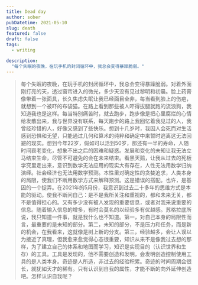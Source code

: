 ```yaml
---
title: Dead day
author: sober
pubDatetime: 2021-05-10
slug: death
featured: false
draft: false
tags:
  - writing

description:
  "每个失眠的夜晚，在玩手机的封闭循环中，我总会变得暴躁脆弱。"
---
```


>每个失眠的夜晚，在玩手机的封闭循环中，我总会变得暴躁脆弱。对着外面刚打亮的天，透过窗帘进入的微光，多少天没有见过黎明和初晨。脸上药膏像带着一张面具，长久焦虑失眠让我已经面目全非，每当看到脸上的伤疤，就想到一个被吓的布袋猫。在路上看到那些被人吓得拔腿就跑的流浪狗，我知道我也是这样。每当特别痛苦时，就去跑步，跑步像是把心里腐烂的心情给发散出来，我与世界没有联系，每天跑步的路上我回忆着我见过的人，我曾经珍惜的人，好像又感到了些快乐。想到十几岁时，我因人会死而对生活感到恐惧和无望，只能通过几何和算术的纯粹和确定中来暂时逃离这无法回避的现实。想到今年22岁，假如可以活到50岁，那还有一半的寿命，人随时间衰老变化，想象不出之后的困难和疑惑。发展和变化的未知让我无法立马结束生命，尽管不可避免的会在未来结束。看黑天鹅，让我从过去的死板学究里走出来，意识到数学无法应用的现实大有存在，人性无法用数学归纳演绎。社会经济也无法用数学预测。本性里对确定性的贪婪追求，人类本身的局限，使我们不断用数学方式来解释预测。这是错误的搭配。也许，是基因的一个捉弄。在2021年的5月份，我意识到过去二十多年的思维方式是本能的驱动。使我不断问自己：是不是我所关注和重视的，都和未来无关，都不是值得担心的。又有多少没有被人发现的重要信息，或者对我来说重要的信息。随着输入信息的增多，有时会莫名的以经验多有优越感。苏格拉底所说，我只知道一件事，就是我什么也不知道。第一，对自己本身的局限性而言，最重要的是未知的部分。第二，未知的部分，不是压力和任务，而是新的机会，在我看来，这就像是树上新的分支。第三，经验越多，会让人误以为接近了真理，但我愈来愈觉得心态很重要，知识从来不是像我过去想的那样，为了建立自己的体系和地图而学习，知识是实现目的（认识世界和生存）的工具。工具是发现的，他不需要创造和发明，会发明创造控制使用工具的是人类本身。奇迹是人所造，非过去的经验积累。奇迹的时间周期会很长，就犹如天才的稀有。只有认识到自我的属性，才能不断的向外延伸创造吧。怎样认识自我呢？

